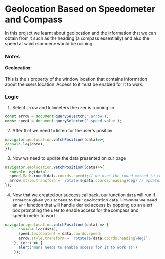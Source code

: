 # Geolocation Based on Speedometer and Compass

In this project we learnt about geolocation and the information that we can obtain from it such as the heading (a compass essentially) and also the speed at which somoene would be running.

### Notes


#### Geolocation: 

This is the a property of the window location that contains information about the users location. Access to it must be enabled for it to work.

### Logic

1. Select arrow and kilometers the user is running on 

```javascript
const arrow = document.querySelector('.arrow');
const speed = document.querySelector('.speed-value');
```
2. After that we need to listen for the user's position
```javascript
navigator.geolocation.watchPosition((data)=>{
console.log(data);
});
```
3. Now we need to update the data presented on our page

```javascript
navigator.geolocation.watchPosition((data)=>{
  console.log(data);
  speed.Math.round(data.coords.speed);// we used the round method to round up data for speed to a round #KM/H
  arrow.style.transform = `rotate(${data.coords.heading}deg)`// updates direction of arrow;
});
```

4. Now that we created our success callback, our function `data` will run if someone gives you access to their geolocation data.
However we need an `err` function that will handle denied access by popping up an alert box prompting the user to enable access for the compass and speedometer to work.

```javascript
navigator.geolocation.watchPosition((data) => {
      console.log(data);
      speed.textContent = data.coords.speed;
      arrow.style.transform = `rotate(${data.coords.heading}deg)`;
    }, (err) => {
      alert('mans needs to enable access for it to work !!');
    });
```
